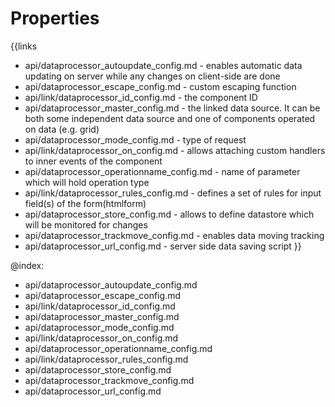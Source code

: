 
Properties
==========

{{links
- api/dataprocessor_autoupdate_config.md - enables automatic data updating on server while any changes on client-side are done
- api/dataprocessor_escape_config.md - custom escaping function
- api/link/dataprocessor_id_config.md - the component ID
- api/dataprocessor_master_config.md - the linked data source. It can be both some independent data source and one of components operated on data (e.g. grid)
- api/dataprocessor_mode_config.md - type of request
- api/link/dataprocessor_on_config.md - allows attaching custom handlers to inner events of the component
- api/dataprocessor_operationname_config.md - name of parameter which will hold operation type
- api/link/dataprocessor_rules_config.md - defines a set of rules for input field(s) of the form(htmlform)
- api/dataprocessor_store_config.md - allows to define datastore which will be monitored for changes
- api/dataprocessor_trackmove_config.md - enables data moving tracking
- api/dataprocessor_url_config.md - server side data saving script
}}

@index:
- api/dataprocessor_autoupdate_config.md
- api/dataprocessor_escape_config.md
- api/link/dataprocessor_id_config.md
- api/dataprocessor_master_config.md
- api/dataprocessor_mode_config.md
- api/link/dataprocessor_on_config.md
- api/dataprocessor_operationname_config.md
- api/link/dataprocessor_rules_config.md
- api/dataprocessor_store_config.md
- api/dataprocessor_trackmove_config.md
- api/dataprocessor_url_config.md

